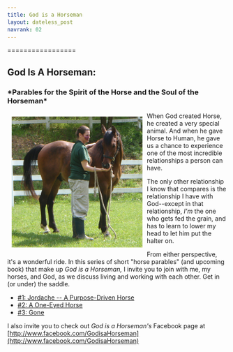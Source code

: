 ```yaml
---
title: God is a Horseman
layout: dateless_post
navrank: 02
---
```


=================
<h2>God Is A Horseman:</h2>
<h3>*Parables for the Spirit of the Horse and the Soul of the Horseman*</h3/>

<img style="margin: 10px; float: left;" alt="Me petting Curly" src="../images/P1010530.JPG" width="300px" height="300px"/>

When God created Horse, he created a very special animal.  And when he gave Horse to Human, he gave us a chance to experience one of the most incredible relationships a person can have.

The only other relationship I know that compares is the relationship I have with God--except in that relationship, *I'm* the one who gets fed the grain, and has to learn to lower my head to let him put the halter on.

From either perspective, it's a wonderful ride.  In this series of short "horse parables" (and upcoming book) that make up *God is a Horseman,* I invite you to join with me, my horses, and God, as we discuss living and working with each other.  Get in (or under) the saddle.

- [#1: Jordache -- A Purpose-Driven Horse](giah_1-2.html)
- [#2: A One-Eyed Horse](giah_2_2.html)
- [#3: Gone](giah_3_gone.html)

I also invite you to check out *God is a Horseman's* Facebook page at [http://www.facebook.com/GodisaHorseman](http://www.facebook.com/GodisaHorseman)

